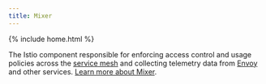 ```yaml
---
title: Mixer
---
```

{% include home.html %}

The Istio component responsible for enforcing access control and usage policies across the [service mesh](#service-mesh) and collecting telemetry data
from [Envoy](#envoy) and other services.
[Learn more about Mixer]({{home}}/docs/concepts/policies-and-telemetry/overview.html).
